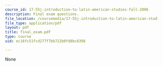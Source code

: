 ```yaml
---
course_id: 17-55j-introduction-to-latin-american-studies-fall-2006
description: Final exam questions.
file_location: /coursemedia/17-55j-introduction-to-latin-american-studies-fall-2006/ec16fc51fcd277f7bb722b0fd8bc8398_final_exam.pdf
file_type: application/pdf
layout: pdf
title: final_exam.pdf
type: course
uid: ec16fc51fcd277f7bb722b0fd8bc8398

---
```

None
